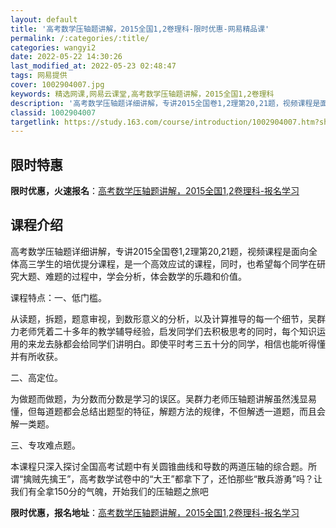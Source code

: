 ```yaml
---
layout: default
title: '高考数学压轴题讲解，2015全国1,2卷理科-限时优惠-网易精品课'
permalink: /:categories/:title/
categories: wangyi2
date: 2022-05-22 14:30:26
last_modified_at: 2022-05-23 02:48:47
tags: 网易提供
cover: 1002904007.jpg
keywords: 精选网课,网易云课堂,高考数学压轴题讲解，2015全国1,2卷理科
description: '高考数学压轴题详细讲解，专讲2015全国卷1,2理第20,21题，视频课程是面向全体高三学生的培优提分课程，是一个高效应'
classid: 1002904007
targetlink: https://study.163.com/course/introduction/1002904007.htm?share=1&shareId=1025206652&utm_campaign=share&utm_medium=iphoneShare&utm_source=&utm_u=1025206652
---
```


## 限时特惠

**限时优惠，火速报名**：[高考数学压轴题讲解，2015全国1,2卷理科-报名学习](https://study.163.com/course/introduction/1002904007.htm?share=1&shareId=1025206652&utm_campaign=share&utm_medium=iphoneShare&utm_source=&utm_u=1025206652)

## 课程介绍

高考数学压轴题详细讲解，专讲2015全国卷1,2理第20,21题，视频课程是面向全体高三学生的培优提分课程，是一个高效应试的课程，同时，也希望每个同学在研究大题、难题的过程中，学会分析，体会数学的乐趣和价值。

课程特点：一、低门槛。

从读题，拆题，题意审视，到数形意义的分析，以及计算推导的每一个细节，吴群力老师凭着二十多年的教学辅导经验，启发同学们去积极思考的同时，每个知识运用的来龙去脉都会给同学们讲明白。即使平时考三五十分的同学，相信也能听得懂并有所收获。

二、高定位。

为做题而做题，为分数而分数是学习的误区。吴群力老师压轴题讲解虽然浅显易懂，但每道题都会总结出题型的特征，解题方法的规律，不但解透一道题，而且会解一类题。

三、专攻难点题。

本课程只深入探讨全国高考试题中有关圆锥曲线和导数的两道压轴的综合题。所谓“擒贼先擒王”，高考数学试卷中的“大王”都拿下了，还怕那些“散兵游勇”吗？让我们有全拿150分的气魄，开始我们的压轴题之旅吧

**限时优惠，报名地址**：[高考数学压轴题讲解，2015全国1,2卷理科-报名学习](https://study.163.com/course/introduction/1002904007.htm?share=1&shareId=1025206652&utm_campaign=share&utm_medium=iphoneShare&utm_source=&utm_u=1025206652)

